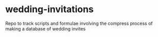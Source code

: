 wedding-invitations
===================

Repo to track scripts and formulae involving the compress process of making a database of wedding invites 
